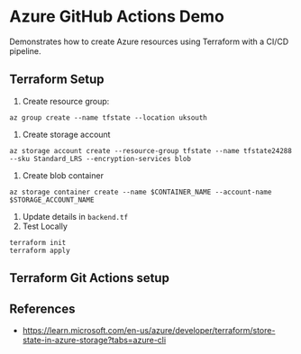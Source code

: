 # Azure GitHub Actions Demo
Demonstrates how to create Azure resources using Terraform with a CI/CD pipeline.

## Terraform Setup

1. Create resource group:
```
az group create --name tfstate --location uksouth
```
1. Create storage account
```
az storage account create --resource-group tfstate --name tfstate24288 --sku Standard_LRS --encryption-services blob
```
1. Create blob container
```
az storage container create --name $CONTAINER_NAME --account-name $STORAGE_ACCOUNT_NAME
```
1. Update details in `backend.tf`
1. Test Locally
```
terraform init
terraform apply
```

## Terraform Git Actions setup


## References
- https://learn.microsoft.com/en-us/azure/developer/terraform/store-state-in-azure-storage?tabs=azure-cli
